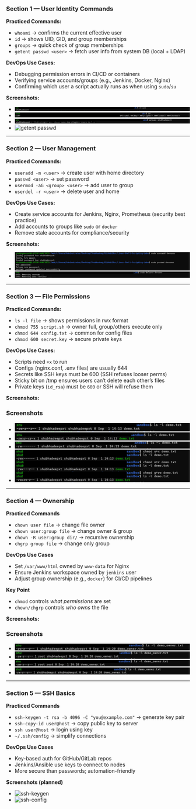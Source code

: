 ### Section 1 — User Identity Commands

**Practiced Commands:**
- `whoami` → confirms the current effective user
- `id` → shows UID, GID, and group memberships
- `groups` → quick check of group memberships
- `getent passwd <user>` → fetch user info from system DB (local + LDAP)

**DevOps Use Cases:**
- Debugging permission errors in CI/CD or containers
- Verifying service accounts/groups (e.g., Jenkins, Docker, Nginx)
- Confirming which user a script actually runs as when using `sudo`/`su`

**Screenshots:**
- ![whoami](./screenshots/whoami.png)
- ![id](./screenshots/id.png)
- ![groups](./screenshots/groups.png)
- ![getent passwd](./screenshots/getent_passwd.png)

---

### Section 2 — User Management

**Practiced Commands:**
- `useradd -m <user>` → create user with home directory
- `passwd <user>` → set password
- `usermod -aG <group> <user>` → add user to group
- `userdel -r <user>` → delete user and home

**DevOps Use Cases:**
- Create service accounts for Jenkins, Nginx, Prometheus (security best practice)
- Add accounts to groups like `sudo` or `docker`
- Remove stale accounts for compliance/security

**Screenshots:**
- ![useradd demo](./screenshots/useradd.png)
- ![userdel demo](./screenshots/deluser.png)

---

### Section 3 — File Permissions

**Practiced Commands:**
- `ls -l file` → shows permissions in rwx format
- `chmod 755 script.sh` → owner full, group/others execute only
- `chmod 644 config.txt` → common for config files
- `chmod 600 secret.key` → secure private keys

**DevOps Use Cases:**
- Scripts need `+x` to run
- Configs (nginx.conf, .env files) are usually 644
- Secrets like SSH keys must be 600 (SSH refuses looser perms)
- Sticky bit on /tmp ensures users can’t delete each other’s files
- Private keys (`id_rsa`) must be `600` or SSH will refuse them

**Screenshots:**
### Screenshots
- ![Before](./screenshots/ls_before.png)
- ![755](./screenshots/chmod_755.png)
- ![600](./screenshots/chmod_600.png)
- ![Symbolic](./screenshots/chmod_symbolic.png)

---

### Section 4 — Ownership

**Practiced Commands**
- `chown user file` → change file owner
- `chown user:group file` → change owner & group
- `chown -R user:group dir/` → recursive ownership
- `chgrp group file` → change only group

**DevOps Use Cases**
- Set `/var/www/html` owned by `www-data` for Nginx
- Ensure Jenkins workspace owned by `jenkins` user
- Adjust group ownership (e.g., `docker`) for CI/CD pipelines

**Key Point**
- `chmod` controls *what permissions* are set
- `chown/chgrp` controls *who owns* the file


**Screenshots:**
### Screenshots
- ![chown before](./screenshots/chown_before.png)
- ![chown root](./screenshots/chown_root.png)
- ![chgrp sudo](./screenshots/chgrp_sudo.png)
- ![chown back](./screenshots/chown_back.png)
---

### Section 5 — SSH Basics

**Practiced Commands**
- `ssh-keygen -t rsa -b 4096 -C "you@example.com"` → generate key pair
- `ssh-copy-id user@host` → copy public key to server
- `ssh user@host` → login using key
- `~/.ssh/config` → simplify connections

**DevOps Use Cases**
- Key-based auth for GitHub/GitLab repos
- Jenkins/Ansible use keys to connect to nodes
- More secure than passwords; automation-friendly

**Screenshots (planned)**
- ![ssh-keygen](./screenshots/ssh_keygen.png)
- ![ssh-config](./screenshots/ssh_config.png)

